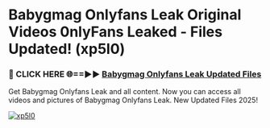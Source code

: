 # Babygmag Onlyfans Leak Original Videos 0nlyFans Leaked - Files Updated! (xp5l0)

<h3>🔴 CLICK HERE 🌐==►► <a href="https://tinyurl.com/2jnfzry5" rel="nofollow">Babygmag Onlyfans Leak Updated Files</a></h3>

Get Babygmag Onlyfans Leak and all content. Now you can access all videos and pictures of Babygmag Onlyfans Leak. New Updated Files 2025!

[![xp5l0](https://i.imgur.com/GyGTBgg.gif)](https://tinyurl.com/2jnfzry5)
